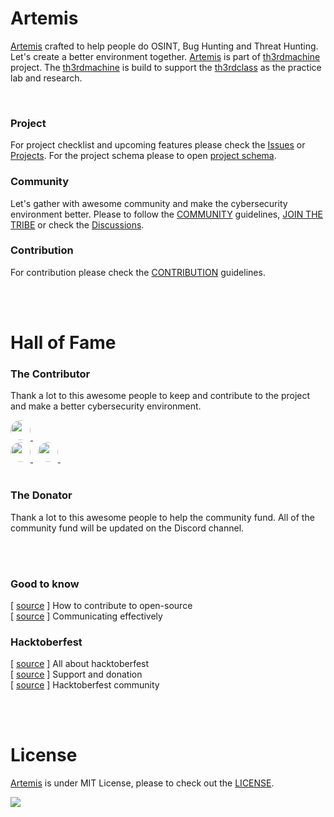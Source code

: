 # Artemis
[Artemis](https://github.com/th3rdctrl/artemis/) crafted to help people do OSINT, Bug Hunting and Threat Hunting. Let's create a better environment together. [Artemis](https://github.com/th3rdctrl/artemis/) is part of [th3rdmachine]() project. The [th3rdmachine]() is build to support the [th3rdclass]() as the practice lab and research.

<br>

### Project
For project checklist and upcoming features please check the [Issues](https://github.com/th3rdctrl/artemis/issues) or [Projects](https://github.com/users/th3rdctrl/projects/2). For the project schema please to open [project schema](https://www.figma.com/file/9FsZrTAcMWivvh7jywqucz/artemis-schema?node-id=0%3A1).

### Community
Let's gather with awesome community and make the cybersecurity environment better. Please to follow the [COMMUNITY]() guidelines, [JOIN THE TRIBE](https://discord.gg/pqR37nCGgr) or check the [Discussions](https://github.com/th3rdctrl/artemis/discussions).

### Contribution
For contribution please check the [CONTRIBUTION](https://github.com/th3rdctrl/artemis/blob/production/CONTRIBUTION.md) guidelines.

<br>

<br>

# Hall of Fame
### The Contributor
Thank a lot to this awesome people to keep and contribute to the project and make a better cybersecurity environment.

<div>
<a href="https://github.com/th3rdctrl">
<img src="https://avatars.githubusercontent.com/u/92368496?s=64&v=4" height=32 style="border-radius: 128px;">
</a>
&nbsp;
<div>
<a href="https://github.com/Ananthavijay">
<img src="https://avatars.githubusercontent.com/u/35162705?s=64&v=4" height=32 style="border-radius: 128px;">
</a>
&nbsp;
<a href="https://github.com/solidevil14">
<img src="https://avatars.githubusercontent.com/u/63005199?s=64&v=4" height=32 style="border-radius: 128px;">
</a>
&nbsp;
</div>

<br>

### The Donator
Thank a lot to this awesome people to help the community fund. All of the community fund will be updated on the Discord channel.

<br>

<br>

### Good to know
[ [source](https://opensource.guide/how-to-contribute) ] How to contribute to open-source <br>
[ [source](https://opensource.guide/how-to-contribute/#communicating-effectively) ] Communicating effectively <br>

### Hacktoberfest
[ [source](https://hacktoberfest.com/about/) ] All about hacktoberfest <br>
[ [source](https://hacktoberfest.com/dnate/) ] Support and donation <br>
[ [source](https://discord.gg/hacktoberfest) ] Hacktoberfest community <br>

<br>

<br>

# License
[Artemis](https://github.com/th3rdctrl/artemis/) is under MIT License, please to check out the [LICENSE](https://github.com/th3rdctrl/artemis/blob/development/LICENSE).

![](https://cdn.jsdelivr.net/gh/th3rdctrl/CDN/img/artemis-license.png)
